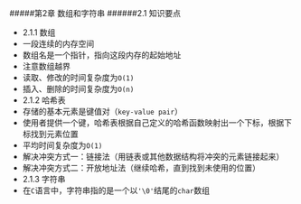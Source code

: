 
#####第2章 数组和字符串
######2.1 知识要点

* 2.1.1 数组
 * 一段连续的内存空间
 * 数组名是一个指针，指向这段内存的起始地址
 * 注意数组越界
 * 读取、修改的时间复杂度为`O(1)`
 * 插入、删除的时间复杂度为`O(n)`
* 2.1.2 哈希表
 * 存储的基本元素是键值对（`key-value pair`）
 * 使用者提供一个键，哈希表根据自己定义的哈希函数映射出一个下标，根据下标找到元素位置
 * 平均时间复杂度为`O(1)`
 * 解决冲突方式一：链接法（用链表或其他数据结构将冲突的元素链接起来）
 * 解决冲突方式二：开放地址法（继续哈希，直到找到未使用的位置）
* 2.1.3 字符串
 * 在`C`语言中，字符串指的是一个以`'\0'`结尾的`char`数组
